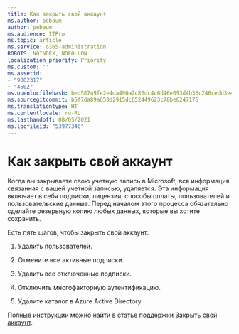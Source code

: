 ```yaml
---
title: Как закрыть свой аккаунт
ms.author: pebaum
author: pebaum
ms.audience: ITPro
ms.topic: article
ms.service: o365-administration
ROBOTS: NOINDEX, NOFOLLOW
localization_priority: Priority
ms.custom: ''
ms.assetid:
- "9002317"
- "4502"
ms.openlocfilehash: bed58749fe2e4da490a2c86dc4c6d46e093d4b36c246cedd3e4f86e75c817c9a
ms.sourcegitcommit: b5f7da89a650d2915dc652449623c78be6247175
ms.translationtype: HT
ms.contentlocale: ru-RU
ms.lasthandoff: 08/05/2021
ms.locfileid: "53977346"
---
```

# <a name="how-to-close-your-account"></a>Как закрыть свой аккаунт

Когда вы закрываете свою учетную запись в Microsoft, вся информация, связанная с вашей учетной записью, удаляется. Эта информация включает в себя подписки, лицензии, способы оплаты, пользователей и пользовательские данные. Перед началом этого процесса обязательно сделайте резервную копию любых данных, которые вы хотите сохранить.

Есть пять шагов, чтобы закрыть свой аккаунт:

1. Удалить пользователей.

2. Отмените все активные подписки.

3. Удалить все отключенные подписки.

4. Отключить многофакторную аутентификацию.

5. Удалите каталог в Azure Active Directory.

Полные инструкции можно найти в статье поддержки [Закрыть свой аккаунт](https://docs.microsoft.com/microsoft-365/commerce/close-your-account).

